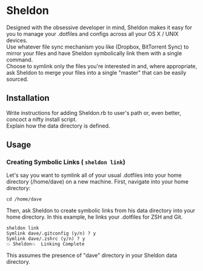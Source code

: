 # Sheldon

Designed with the obsessive developer in mind, Sheldon makes it easy for you to manage your .dotfiles and configs across all your OS X / UNIX devices.  
Use whatever file sync mechanism you like (Dropbox, BitTorrent Sync) to mirror your files and have Sheldon symbolically link them with a single command.  
Choose to symlink only the files you're interested in and, where appropriate, ask Sheldon to merge your files into a single "master" that can be easily sourced.


## Installation
Write instructions for adding Sheldon.rb to user's path or, even better, concoct a nifty install script.  
Explain how the data directory is defined.



## Usage
### Creating Symbolic Links ( ```sheldon link```)
Let's say you want to symlink all of your usual .dotfiles into your home directory (/home/dave) on a new machine.
First, navigate into your home directory:

```
cd /home/dave
```

Then, ask Sheldon to create symbolic links from his data directory into your home directory. In this example, he links your .dotfiles for ZSH and Git.  

```
sheldon link  
Symlink dave/.gitconfig (y/n) ? y  
Symlink dave/.zshrc (y/n) ? y  
💥 Sheldon💥  Linking Complete
```  

This assumes the presence of "dave" directory in your Sheldon data directory.
